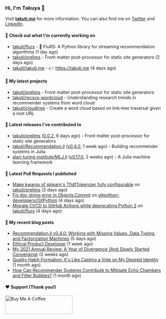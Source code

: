 ### Hi, I'm Takuya 👋

Visit **[takuti.me](https://takuti.me/)** for more information. You can also find me on [Twitter](https://twitter.com/takuti) and [LinkedIn](https://linkedin.com/in/takuti).

#### 👷 Check out what I'm currently working on


- [takuti/flurs](https://github.com/takuti/flurs) - :ocean: FluRS: A Python library for streaming recommendation algorithms (1 day ago)
- [takuti/prelims](https://github.com/takuti/prelims) - Front matter post-processor for static site generators (2 days ago)
- [takuti/takuti.me](https://github.com/takuti/takuti.me) - :point_right: https://takuti.me (4 days ago)

#### 🌱 My latest projects


- [takuti/prelims](https://github.com/takuti/prelims) - Front matter post-processor for static site generators
- [takuti/recsys-wordcloud](https://github.com/takuti/recsys-wordcloud) - Understanding research trends in recommender systems from word cloud
- [takuti/cloudtree](https://github.com/takuti/cloudtree) - Create a word cloud based on link-tree traversal given a root URL

#### 🔭 Latest releases I've contributed to


- [takuti/prelims](https://github.com/takuti/prelims) ([0.0.2](https://github.com/takuti/prelims/releases/tag/0.0.2), 6 days ago) - Front matter post-processor for static site generators
- [takuti/Recommendation.jl](https://github.com/takuti/Recommendation.jl) ([v0.4.0](https://github.com/takuti/Recommendation.jl/releases/tag/v0.4.0), 1 week ago) - Building recommender systems in Julia
- [alan-turing-institute/MLJ.jl](https://github.com/alan-turing-institute/MLJ.jl) ([v0.17.0](https://github.com/alan-turing-institute/MLJ.jl/releases/tag/v0.17.0), 2 weeks ago) - A Julia machine learning framework

#### 🔨 Latest Pull Requests I published


- [Make kwargs of sklearn&#39;s TfidfTokenizer fully configurable](https://github.com/takuti/prelims/pull/9) on [takuti/prelims](https://github.com/takuti/prelims) (2 days ago)
- [Fix doc string error in Objects.Commit](https://github.com/gitpython-developers/GitPython/pull/1393) on [gitpython-developers/GitPython](https://github.com/gitpython-developers/GitPython) (4 days ago)
- [Migrate CI/CD to GitHub Actions while deprecating Python 2](https://github.com/takuti/flurs/pull/11) on [takuti/flurs](https://github.com/takuti/flurs) (4 days ago)

#### 📜 My recent blog posts

- [Recommendation.jl v0.4.0: Working with Missing Values, Data Typing, and Factorization Machines](https://takuti.me/note/recommendation-julia-v040/) (5 days ago)
- [Ethical Product Developer](https://takuti.me/note/ethical-product-developer/) (1 week ago)
- [My 2021 Annual Review: A Year of Divergence (And Slowly Started Converging)](https://takuti.me/note/annual-review-2021/) (2 weeks ago)
- [Quality Habit-Formation: It&#39;s Like Casting a Vote on My Desired Identity](https://takuti.me/note/atomic-habits/) (1 month ago)
- [How Can Recommender Systems Contribute to Mitigate Echo Chambers and Filter Bubbles?](https://takuti.me/note/recsys-2021-echo-chambers-and-filter-bubbles/) (1 month ago)

#### ❤️ Support (Thank you!)

<a href="https://www.buymeacoffee.com/takuti" target="_blank"><img src="https://cdn.buymeacoffee.com/buttons/v2/default-yellow.png" alt="Buy Me A Coffee" style="height: 60px !important;width: 217px !important;" ></a>
